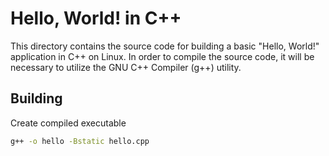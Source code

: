 # Hello, World! in C++

This directory contains the source code for building a basic "Hello, World!" application in C++ on Linux.  In order to compile the source code, it will be necessary to utilize the GNU C++ Compiler (g++) utility. 
 
Building
--------

Create compiled executable

```sh
g++ -o hello -Bstatic hello.cpp
```
